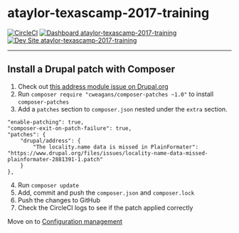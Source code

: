 # ataylor-texascamp-2017-training

[![CircleCI](https://circleci.com/gh/texascamp-2017-training/ataylor-texascamp-2017-training.svg?style=shield)](https://circleci.com/gh/texascamp-2017-training/ataylor-texascamp-2017-training)
[![Dashboard ataylor-texascamp-2017-training](https://img.shields.io/badge/dashboard-ataylor_texascamp_2017_training-yellow.svg)](https://dashboard.pantheon.io/sites/11ac4ab0-273e-4a0b-844a-76456e209cbf#dev/code)
[![Dev Site ataylor-texascamp-2017-training](https://img.shields.io/badge/site-ataylor_texascamp_2017_training-blue.svg)](http://dev-ataylor-texascamp-2017-training.pantheonsite.io/)

---

## Install a Drupal patch with Composer

1. Check out [this address module issue on Drupal.org](https://www.drupal.org/node/2881391)
2. Run `composer require "cweagans/composer-patches ~1.0"` to install `composer-patches`
3. Add a `patches` section to `composer.json` nested under the `extra` section.
```
"enable-patching": true,
"composer-exit-on-patch-failure": true,
"patches": {
    "drupal/address": {
        "The locality.name data is missed in PlainFormater": "https://www.drupal.org/files/issues/locality-name-data-missed-plainformater-2881391-1.patch"
    }
},
```
4. Run `composer update`
5. Add, commit and push the `composer.json` and `composer.lock`
7. Push the changes to GitHub
8. Check the CircleCI logs to see if the patch applied correctly

Move on to [Configuration management](https://github.com/texascamp-2017-training/ataylor-texascamp-2017-training/tree/config-management)